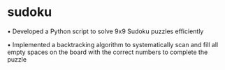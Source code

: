 # sudoku
•	Developed a Python script to solve 9x9 Sudoku puzzles efficiently

•	Implemented a backtracking algorithm to systematically scan and fill all empty spaces on the board with the correct numbers to complete the puzzle

